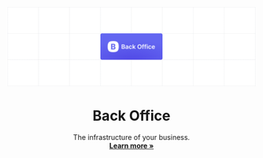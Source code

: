 <p align="center">
  <a href="https://backoffice.co.th">
   <img src="https://github.com/BackOfficeHQ/.github/blob/main/profile/backoffice.png" alt="Back Office — The infrastructure of your business">
  </a>
  <h1 align="center">Back Office</h1>
  <p align="center">
    The infrastructure of your business.
    <br />
    <a href="https://backoffice.co.th"><strong>Learn more »</strong></a>
  </p>
</p>
